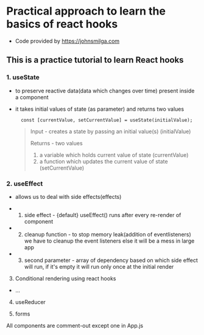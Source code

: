 # Practical approach to learn the basics of react hooks

- Code provided by https://johnsmilga.com

## This is a practice tutorial to learn React hooks

### 1. useState

- to preserve reactive data(data which changes over time) present inside a component

- it takes initial values of state (as parameter) and returns two values

        const [currentValue, setCurrentValue] = useState(initialValue);

  > Input - creates a state by passing an initial value(s) (initialValue)
  >
  > Returns - two values
  >
  > 1.  a variable which holds current value of state (currentValue)
  > 2.  a function which updates the current value of state (setCurrentValue)

### 2. useEffect

- allows us to deal with side effects(effects)

- 1. side effect - {default} useEffect() runs after every re-render of component
- 2. cleanup function - to stop memory leak(addition of eventlisteners) we have to cleanup the event listeners else it will be a mess in large app
- 3. second parameter - array of dependency based on which side effect will run, if it's empty it will run only once at the initial render

3. Conditional rendering using react hooks

- ...

4. useReducer

5. forms

All components are comment-out except one in App.js
